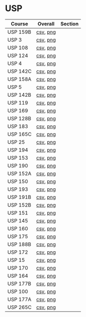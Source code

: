 # USP

| Course | Overall | Section |
| ------ | ------- | ------- |
| USP 159B | [csv](https://github.com/UCSD-Historical-Enrollment-Data//Users/ryanbatubara/Desktop/2024Spring/blob/main/overall/USP%20159B.csv), [png](https://raw.githubusercontent.com/UCSD-Historical-Enrollment-Data//Users/ryanbatubara/Desktop/2024Spring/main/plot_overall/USP%20159B.png) |  |
| USP 3 | [csv](https://github.com/UCSD-Historical-Enrollment-Data//Users/ryanbatubara/Desktop/2024Spring/blob/main/overall/USP%203.csv), [png](https://raw.githubusercontent.com/UCSD-Historical-Enrollment-Data//Users/ryanbatubara/Desktop/2024Spring/main/plot_overall/USP%203.png) |  |
| USP 108 | [csv](https://github.com/UCSD-Historical-Enrollment-Data//Users/ryanbatubara/Desktop/2024Spring/blob/main/overall/USP%20108.csv), [png](https://raw.githubusercontent.com/UCSD-Historical-Enrollment-Data//Users/ryanbatubara/Desktop/2024Spring/main/plot_overall/USP%20108.png) |  |
| USP 124 | [csv](https://github.com/UCSD-Historical-Enrollment-Data//Users/ryanbatubara/Desktop/2024Spring/blob/main/overall/USP%20124.csv), [png](https://raw.githubusercontent.com/UCSD-Historical-Enrollment-Data//Users/ryanbatubara/Desktop/2024Spring/main/plot_overall/USP%20124.png) |  |
| USP 4 | [csv](https://github.com/UCSD-Historical-Enrollment-Data//Users/ryanbatubara/Desktop/2024Spring/blob/main/overall/USP%204.csv), [png](https://raw.githubusercontent.com/UCSD-Historical-Enrollment-Data//Users/ryanbatubara/Desktop/2024Spring/main/plot_overall/USP%204.png) |  |
| USP 142C | [csv](https://github.com/UCSD-Historical-Enrollment-Data//Users/ryanbatubara/Desktop/2024Spring/blob/main/overall/USP%20142C.csv), [png](https://raw.githubusercontent.com/UCSD-Historical-Enrollment-Data//Users/ryanbatubara/Desktop/2024Spring/main/plot_overall/USP%20142C.png) |  |
| USP 158A | [csv](https://github.com/UCSD-Historical-Enrollment-Data//Users/ryanbatubara/Desktop/2024Spring/blob/main/overall/USP%20158A.csv), [png](https://raw.githubusercontent.com/UCSD-Historical-Enrollment-Data//Users/ryanbatubara/Desktop/2024Spring/main/plot_overall/USP%20158A.png) |  |
| USP 5 | [csv](https://github.com/UCSD-Historical-Enrollment-Data//Users/ryanbatubara/Desktop/2024Spring/blob/main/overall/USP%205.csv), [png](https://raw.githubusercontent.com/UCSD-Historical-Enrollment-Data//Users/ryanbatubara/Desktop/2024Spring/main/plot_overall/USP%205.png) |  |
| USP 142B | [csv](https://github.com/UCSD-Historical-Enrollment-Data//Users/ryanbatubara/Desktop/2024Spring/blob/main/overall/USP%20142B.csv), [png](https://raw.githubusercontent.com/UCSD-Historical-Enrollment-Data//Users/ryanbatubara/Desktop/2024Spring/main/plot_overall/USP%20142B.png) |  |
| USP 119 | [csv](https://github.com/UCSD-Historical-Enrollment-Data//Users/ryanbatubara/Desktop/2024Spring/blob/main/overall/USP%20119.csv), [png](https://raw.githubusercontent.com/UCSD-Historical-Enrollment-Data//Users/ryanbatubara/Desktop/2024Spring/main/plot_overall/USP%20119.png) |  |
| USP 169 | [csv](https://github.com/UCSD-Historical-Enrollment-Data//Users/ryanbatubara/Desktop/2024Spring/blob/main/overall/USP%20169.csv), [png](https://raw.githubusercontent.com/UCSD-Historical-Enrollment-Data//Users/ryanbatubara/Desktop/2024Spring/main/plot_overall/USP%20169.png) |  |
| USP 128B | [csv](https://github.com/UCSD-Historical-Enrollment-Data//Users/ryanbatubara/Desktop/2024Spring/blob/main/overall/USP%20128B.csv), [png](https://raw.githubusercontent.com/UCSD-Historical-Enrollment-Data//Users/ryanbatubara/Desktop/2024Spring/main/plot_overall/USP%20128B.png) |  |
| USP 183 | [csv](https://github.com/UCSD-Historical-Enrollment-Data//Users/ryanbatubara/Desktop/2024Spring/blob/main/overall/USP%20183.csv), [png](https://raw.githubusercontent.com/UCSD-Historical-Enrollment-Data//Users/ryanbatubara/Desktop/2024Spring/main/plot_overall/USP%20183.png) |  |
| USP 165C | [csv](https://github.com/UCSD-Historical-Enrollment-Data//Users/ryanbatubara/Desktop/2024Spring/blob/main/overall/USP%20165C.csv), [png](https://raw.githubusercontent.com/UCSD-Historical-Enrollment-Data//Users/ryanbatubara/Desktop/2024Spring/main/plot_overall/USP%20165C.png) |  |
| USP 25 | [csv](https://github.com/UCSD-Historical-Enrollment-Data//Users/ryanbatubara/Desktop/2024Spring/blob/main/overall/USP%2025.csv), [png](https://raw.githubusercontent.com/UCSD-Historical-Enrollment-Data//Users/ryanbatubara/Desktop/2024Spring/main/plot_overall/USP%2025.png) |  |
| USP 194 | [csv](https://github.com/UCSD-Historical-Enrollment-Data//Users/ryanbatubara/Desktop/2024Spring/blob/main/overall/USP%20194.csv), [png](https://raw.githubusercontent.com/UCSD-Historical-Enrollment-Data//Users/ryanbatubara/Desktop/2024Spring/main/plot_overall/USP%20194.png) |  |
| USP 153 | [csv](https://github.com/UCSD-Historical-Enrollment-Data//Users/ryanbatubara/Desktop/2024Spring/blob/main/overall/USP%20153.csv), [png](https://raw.githubusercontent.com/UCSD-Historical-Enrollment-Data//Users/ryanbatubara/Desktop/2024Spring/main/plot_overall/USP%20153.png) |  |
| USP 190 | [csv](https://github.com/UCSD-Historical-Enrollment-Data//Users/ryanbatubara/Desktop/2024Spring/blob/main/overall/USP%20190.csv), [png](https://raw.githubusercontent.com/UCSD-Historical-Enrollment-Data//Users/ryanbatubara/Desktop/2024Spring/main/plot_overall/USP%20190.png) |  |
| USP 152A | [csv](https://github.com/UCSD-Historical-Enrollment-Data//Users/ryanbatubara/Desktop/2024Spring/blob/main/overall/USP%20152A.csv), [png](https://raw.githubusercontent.com/UCSD-Historical-Enrollment-Data//Users/ryanbatubara/Desktop/2024Spring/main/plot_overall/USP%20152A.png) |  |
| USP 150 | [csv](https://github.com/UCSD-Historical-Enrollment-Data//Users/ryanbatubara/Desktop/2024Spring/blob/main/overall/USP%20150.csv), [png](https://raw.githubusercontent.com/UCSD-Historical-Enrollment-Data//Users/ryanbatubara/Desktop/2024Spring/main/plot_overall/USP%20150.png) |  |
| USP 193 | [csv](https://github.com/UCSD-Historical-Enrollment-Data//Users/ryanbatubara/Desktop/2024Spring/blob/main/overall/USP%20193.csv), [png](https://raw.githubusercontent.com/UCSD-Historical-Enrollment-Data//Users/ryanbatubara/Desktop/2024Spring/main/plot_overall/USP%20193.png) |  |
| USP 191B | [csv](https://github.com/UCSD-Historical-Enrollment-Data//Users/ryanbatubara/Desktop/2024Spring/blob/main/overall/USP%20191B.csv), [png](https://raw.githubusercontent.com/UCSD-Historical-Enrollment-Data//Users/ryanbatubara/Desktop/2024Spring/main/plot_overall/USP%20191B.png) |  |
| USP 152B | [csv](https://github.com/UCSD-Historical-Enrollment-Data//Users/ryanbatubara/Desktop/2024Spring/blob/main/overall/USP%20152B.csv), [png](https://raw.githubusercontent.com/UCSD-Historical-Enrollment-Data//Users/ryanbatubara/Desktop/2024Spring/main/plot_overall/USP%20152B.png) |  |
| USP 151 | [csv](https://github.com/UCSD-Historical-Enrollment-Data//Users/ryanbatubara/Desktop/2024Spring/blob/main/overall/USP%20151.csv), [png](https://raw.githubusercontent.com/UCSD-Historical-Enrollment-Data//Users/ryanbatubara/Desktop/2024Spring/main/plot_overall/USP%20151.png) |  |
| USP 145 | [csv](https://github.com/UCSD-Historical-Enrollment-Data//Users/ryanbatubara/Desktop/2024Spring/blob/main/overall/USP%20145.csv), [png](https://raw.githubusercontent.com/UCSD-Historical-Enrollment-Data//Users/ryanbatubara/Desktop/2024Spring/main/plot_overall/USP%20145.png) |  |
| USP 160 | [csv](https://github.com/UCSD-Historical-Enrollment-Data//Users/ryanbatubara/Desktop/2024Spring/blob/main/overall/USP%20160.csv), [png](https://raw.githubusercontent.com/UCSD-Historical-Enrollment-Data//Users/ryanbatubara/Desktop/2024Spring/main/plot_overall/USP%20160.png) |  |
| USP 175 | [csv](https://github.com/UCSD-Historical-Enrollment-Data//Users/ryanbatubara/Desktop/2024Spring/blob/main/overall/USP%20175.csv), [png](https://raw.githubusercontent.com/UCSD-Historical-Enrollment-Data//Users/ryanbatubara/Desktop/2024Spring/main/plot_overall/USP%20175.png) |  |
| USP 188B | [csv](https://github.com/UCSD-Historical-Enrollment-Data//Users/ryanbatubara/Desktop/2024Spring/blob/main/overall/USP%20188B.csv), [png](https://raw.githubusercontent.com/UCSD-Historical-Enrollment-Data//Users/ryanbatubara/Desktop/2024Spring/main/plot_overall/USP%20188B.png) |  |
| USP 172 | [csv](https://github.com/UCSD-Historical-Enrollment-Data//Users/ryanbatubara/Desktop/2024Spring/blob/main/overall/USP%20172.csv), [png](https://raw.githubusercontent.com/UCSD-Historical-Enrollment-Data//Users/ryanbatubara/Desktop/2024Spring/main/plot_overall/USP%20172.png) |  |
| USP 15 | [csv](https://github.com/UCSD-Historical-Enrollment-Data//Users/ryanbatubara/Desktop/2024Spring/blob/main/overall/USP%2015.csv), [png](https://raw.githubusercontent.com/UCSD-Historical-Enrollment-Data//Users/ryanbatubara/Desktop/2024Spring/main/plot_overall/USP%2015.png) |  |
| USP 170 | [csv](https://github.com/UCSD-Historical-Enrollment-Data//Users/ryanbatubara/Desktop/2024Spring/blob/main/overall/USP%20170.csv), [png](https://raw.githubusercontent.com/UCSD-Historical-Enrollment-Data//Users/ryanbatubara/Desktop/2024Spring/main/plot_overall/USP%20170.png) |  |
| USP 164 | [csv](https://github.com/UCSD-Historical-Enrollment-Data//Users/ryanbatubara/Desktop/2024Spring/blob/main/overall/USP%20164.csv), [png](https://raw.githubusercontent.com/UCSD-Historical-Enrollment-Data//Users/ryanbatubara/Desktop/2024Spring/main/plot_overall/USP%20164.png) |  |
| USP 177B | [csv](https://github.com/UCSD-Historical-Enrollment-Data//Users/ryanbatubara/Desktop/2024Spring/blob/main/overall/USP%20177B.csv), [png](https://raw.githubusercontent.com/UCSD-Historical-Enrollment-Data//Users/ryanbatubara/Desktop/2024Spring/main/plot_overall/USP%20177B.png) |  |
| USP 100 | [csv](https://github.com/UCSD-Historical-Enrollment-Data//Users/ryanbatubara/Desktop/2024Spring/blob/main/overall/USP%20100.csv), [png](https://raw.githubusercontent.com/UCSD-Historical-Enrollment-Data//Users/ryanbatubara/Desktop/2024Spring/main/plot_overall/USP%20100.png) |  |
| USP 177A | [csv](https://github.com/UCSD-Historical-Enrollment-Data//Users/ryanbatubara/Desktop/2024Spring/blob/main/overall/USP%20177A.csv), [png](https://raw.githubusercontent.com/UCSD-Historical-Enrollment-Data//Users/ryanbatubara/Desktop/2024Spring/main/plot_overall/USP%20177A.png) |  |
| USP 265C | [csv](https://github.com/UCSD-Historical-Enrollment-Data//Users/ryanbatubara/Desktop/2024Spring/blob/main/overall/USP%20265C.csv), [png](https://raw.githubusercontent.com/UCSD-Historical-Enrollment-Data//Users/ryanbatubara/Desktop/2024Spring/main/plot_overall/USP%20265C.png) |  |
